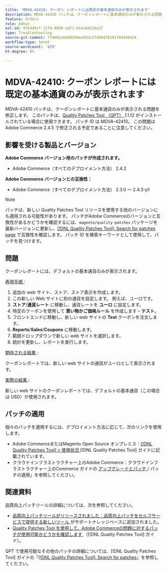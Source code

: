 ```yaml
---
title: 'MDVA-42410: クーポン レポートには既定の基本通貨のみが表示されます'
description: MDVA-42410 パッチは、クーポンレポートに基本通貨のみが表示される問題を修正します。 このパッチは、[Quality Patches Tool （QPT） ] （https://experienceleague.adobe.com/en/docs/commerce-operations/tools/quality-patches-tool/quality-patches-tool-to-self-serve-quality-patches） 1.1.12 がインストールされている場合に利用できます。 パッチ ID は MDVA-42410。 この問題はAdobe Commerce 2.4.5 で修正される予定であることに注意してください。
feature: Orders
role: Admin
exl-id: 97b4d9cf-12fd-4659-ad71-914c8422da37
type: Troubleshooting
source-git-commit: 7fdb02a6d89d50ea593c5fd99d78101f89198424
workflow-type: tm+mt
source-wordcount: '429'
ht-degree: 0%

---
```


# MDVA-42410: クーポン レポートには既定の基本通貨のみが表示されます

MDVA-42410 パッチは、クーポンレポートに基本通貨のみが表示される問題を修正します。 このパッチは、[Quality Patches Tool （QPT） ](https://experienceleague.adobe.com/en/docs/commerce-operations/tools/quality-patches-tool/quality-patches-tool-to-self-serve-quality-patches)1.1.12 がインストールされている場合に使用できます。 パッチ ID は MDVA-42410。 この問題はAdobe Commerce 2.4.5 で修正される予定であることに注意してください。

## 影響を受ける製品とバージョン

**Adobe Commerce バージョン用のパッチが作成されます。**

* Adobe Commerce（すべてのデプロイメント方法） 2.4.2

**Adobe Commerce バージョンとの互換性：**

* Adobe Commerce（すべてのデプロイメント方法） 2.3.0 ～ 2.4.3-p1

>[!NOTE]
>
>パッチは、新しい Quality Patches Tool リリースを使用する他のバージョンにも適用される可能性があります。 パッチがAdobe Commerceのバージョンと互換性があるかどうかを確認するには、`magento/quality-patches` パッケージを最新バージョンに更新し、[[!DNL Quality Patches Tool]: Search for patches page](https://experienceleague.adobe.com/en/docs/commerce-operations/tools/quality-patches-tool/quality-patches-tool-to-self-serve-quality-patches) で互換性を確認します。 パッチ ID を検索キーワードとして使用して、パッチを見つけます。

## 問題

クーポンレポートには、デフォルトの基本通貨のみが表示されます。

<u> 再現手順 </u>:

1. 追加の web サイト、ストア、ストア表示を作成します。
1. この新しい Web サイトに別の通貨を設定します。 例えば、ユーロです。
1. **ストア**/**通貨レート** に移動し、通貨レートを **ユーロ** に設定します。
1. 特定のクーポンを使用して **買い物かご価格ルール** を作成します – **テスト**。
1. フロントエンドに移動し、新しい web サイトの **Test** クーポンを注文します。
1. **Reports**/**Sales**/**Coupons** に移動します。
1. 範囲ドロップダウンで新しい web サイトを選択します。
1. 統計を更新し、レポートを実行します。

<u> 期待される結果 </u>:

クーポンレポートでは、新しい web サイトの通貨がユーロとして表示されます。

<u> 実際の結果 </u>:

新しい web サイトのクーポンレポートでは、デフォルトの基本通貨（この場合は USD）が使用されます。

## パッチの適用

個々のパッチを適用するには、デプロイメント方法に応じて、次のリンクを使用します。

* Adobe CommerceまたはMagento Open Source オンプレミス：[[!DNL Quality Patches Tool] > 使用状況 ](/help/tools/quality-patches-tool/usage.md)[!DNL Quality Patches Tool] ガイドに記載されています。
* クラウドインフラストラクチャー上のAdobe Commerce：クラウドインフラストラクチャー上のCommerce ガイドの [ アップグレードとパッチ ](https://experienceleague.adobe.com/docs/commerce-cloud-service/user-guide/develop/upgrade/apply-patches.html)/ パッチの適用」を参照してください。

## 関連資料

品質向上パッチツールの詳細については、次を参照してください。

* [ 品質向上パッチツールがリリースされました：品質向上パッチをセルフサービスで提供する新しいツール ](https://experienceleague.adobe.com/en/docs/commerce-operations/tools/quality-patches-tool/quality-patches-tool-to-self-serve-quality-patches) がサポートナレッジベースに追加されました。
* [Quality Patches Tool を使用して、Adobe Commerceの問題に対するパッチが使用可能かどうかを確認します ](/help/tools/quality-patches-tool/patches-available-in-qpt/check-patch-for-magento-issue-with-magento-quality-patches.md) （[!DNL Quality Patches Tool] ガイド）。

QPT で使用可能なその他のパッチの詳細については、[!DNL Quality Patches Tool] ガイドの「[[!DNL Quality Patches Tool]: Search for patches](https://experienceleague.adobe.com/tools/commerce-quality-patches/index.html)」を参照してください。
